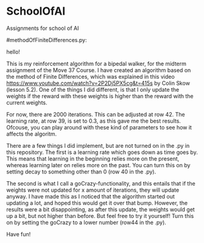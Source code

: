 # SchoolOfAI
Assignments for school of AI


#methodOfFiniteDifferences.py:

hello!

This is my reinforcement algorithm for a bipedal walker, for the midterm assignment of the Move 37 Course. I have created an algorithm based on the method of Finite Differences, which was explained in this video https://www.youtube.com/watch?v=2P2Dj5PX5cg&t=415s by Colin Skow (lesson 5.2). One of the things I did different, is that I only update the weights if the reward with these weights is higher than the reward with the current weights.

For now, there are 2000 iterations. This can be adjusted at row 42. The learning rate, at row 39, is set to 0.3, as this gave me the best results. Ofcouse, you can play around with these kind of parameters to see how it affects the algoritm. 

There are a few things I did implement, but are not turned on in the .py in this repository.
The first is a learning rate which goes down as time goes by. This means that learning in the beginning relies more on the present, whereas learning later on relies more on the past. You can turn this on by setting decay to something other than 0 (row 40 in the .py).

The second is what I call a goCrazy-functionality, and this entails that if the weights were not updated for x amount of iterations, they will update anyway. I have made this as I noticed that the algorithm started out updating a lot, and hoped this would get it over that bump. However, the results were a bit disappointing, as after this update, the weights would get up a bit, but not higher than before. But feel free to try it yourself! Turn this on by setting the goCrazy to a lower number (row44 in the .py).

Have fun!
